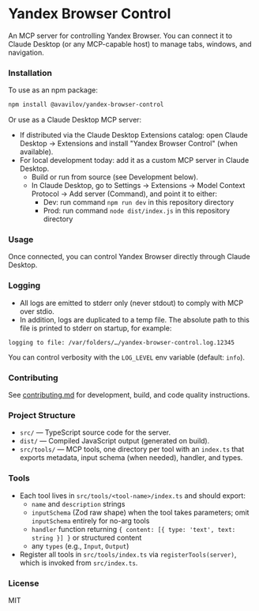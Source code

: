 # Yandex Browser Control

An MCP server for controlling Yandex Browser. You can connect it to Claude Desktop (or any MCP-capable host) to manage tabs, windows, and navigation.

### Installation

To use as an npm package:

```bash
npm install @avavilov/yandex-browser-control
```

Or use as a Claude Desktop MCP server:

- If distributed via the Claude Desktop Extensions catalog: open Claude Desktop → Extensions and install "Yandex Browser Control" (when available).
- For local development today: add it as a custom MCP server in Claude Desktop.
	- Build or run from source (see Development below).
	- In Claude Desktop, go to Settings → Extensions → Model Context Protocol → Add server (Command), and point it to either:
		- Dev: run command `npm run dev` in this repository directory
		- Prod: run command `node dist/index.js` in this repository directory

### Usage

Once connected, you can control Yandex Browser directly through Claude Desktop.

### Logging

- All logs are emitted to stderr only (never stdout) to comply with MCP over stdio.
- In addition, logs are duplicated to a temp file. The absolute path to this file is printed to stderr on startup, for example:

```
logging to file: /var/folders/…/yandex-browser-control.log.12345
```

You can control verbosity with the `LOG_LEVEL` env variable (default: `info`).

### Contributing

See [contributing.md](./contributing.md) for development, build, and code quality instructions.

### Project Structure

-   `src/` — TypeScript source code for the server.
-   `dist/` — Compiled JavaScript output (generated on build).
-   `src/tools/` — MCP tools, one directory per tool with an `index.ts` that exports metadata, input schema (when needed), handler, and types.

### Tools

- Each tool lives in `src/tools/<tool-name>/index.ts` and should export:
  - `name` and `description` strings
  - `inputSchema` (Zod raw shape) when the tool takes parameters; omit `inputSchema` entirely for no-arg tools
  - `handler` function returning `{ content: [{ type: 'text', text: string }] }` or structured content
  - any `types` (e.g., `Input`, `Output`)
- Register all tools in `src/tools/index.ts` via `registerTools(server)`, which is invoked from `src/index.ts`.

### License

MIT

